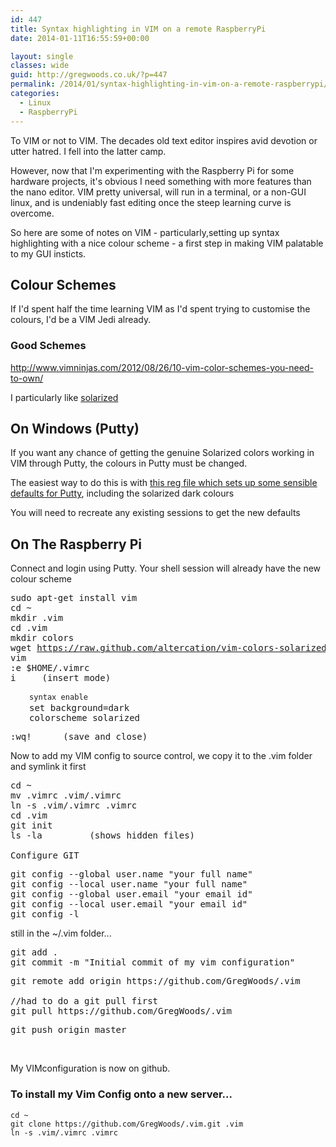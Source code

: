 ```yaml
---
id: 447
title: Syntax highlighting in VIM on a remote RaspberryPi
date: 2014-01-11T16:55:59+00:00

layout: single
classes: wide
guid: http://gregwoods.co.uk/?p=447
permalink: /2014/01/syntax-highlighting-in-vim-on-a-remote-raspberrypi/
categories:
  - Linux
  - RaspberryPi
---
```

To VIM or not to VIM. The decades old text editor inspires avid devotion or utter hatred. I fell into the latter camp.

However, now that I'm experimenting with the Raspberry Pi for some hardware projects, it's obvious I need something with more features than the nano editor. VIM pretty universal, will run in a terminal, or a non-GUI linux, and is undeniably fast editing once the steep learning curve is overcome.

So here are some of notes on VIM - particularly,setting up syntax highlighting with a nice colour scheme - a first step in making VIM palatable to my GUI insticts.

## Colour Schemes

If I'd spent half the time learning VIM as I'd spent trying to customise the colours, I'd be a VIM Jedi already.

### Good Schemes

<http://www.vimninjas.com/2012/08/26/10-vim-color-schemes-you-need-to-own/>

I particularly like <a title="solarized color scheme" href="http://ethanschoonover.com/solarized" target="_blank">solarized</a>

## On Windows (Putty)

If you want any chance of getting the genuine Solarized colors working in VIM through Putty, the colours in Putty must be changed.

The easiest way to do this is with [this reg file which sets up some sensible defaults for Putty](https://github.com/jblaine/solarized-and-modern-putty "Putty defaults"), including the solarized dark colours

You will need to recreate any existing sessions to get the new defaults

## On The Raspberry Pi

Connect and login using Putty. Your shell session will already have the new colour scheme

<pre>sudo apt-get install vim
cd ~
mkdir .vim
cd .vim
mkdir colors
wget <a href="https://raw.github.com/altercation/vim-colors-solarized/master/colors/solarized.vim">https://raw.github.com/altercation/vim-colors-solarized/master/colors/solarized.vim
</a>vim
:e $HOME/.vimrc
i     (insert mode)</pre>

<pre style="padding-left: 30px;"><span style="font-family: Consolas, Monaco, monospace; font-size: 12px; line-height: 18px;">syntax enable
</span>set background=dark
colorscheme solarized</pre>

<pre>:wq!      (save and close)</pre>

Now to add my VIM config to source control, we copy it to the .vim folder and symlink it first

<pre>cd ~
mv .vimrc .vim/.vimrc
ln -s .vim/.vimrc .vimrc
cd .vim
git init
ls -la         (shows hidden files)

Configure GIT</pre>

<pre>git config --global user.name "your full name"
git config --local user.name "your full name"
git config --global user.email "your email id"
git config --local user.email "your email id"
git config -l</pre>

still in the ~/.vim folder...

<pre>git add .
git commit -m "Initial commit of my vim configuration"</pre>

<pre>git remote add origin https://github.com/GregWoods/.vim

//had to do a git pull first
git pull https://github.com/GregWoods/.vim</pre>

<pre>git push origin master</pre>

&nbsp;

My VIMconfiguration is now on github.

### To install my Vim Config onto a new server...

    cd ~
    git clone https://github.com/GregWoods/.vim.git .vim
    ln -s .vim/.vimrc .vimrc

     

&nbsp;
